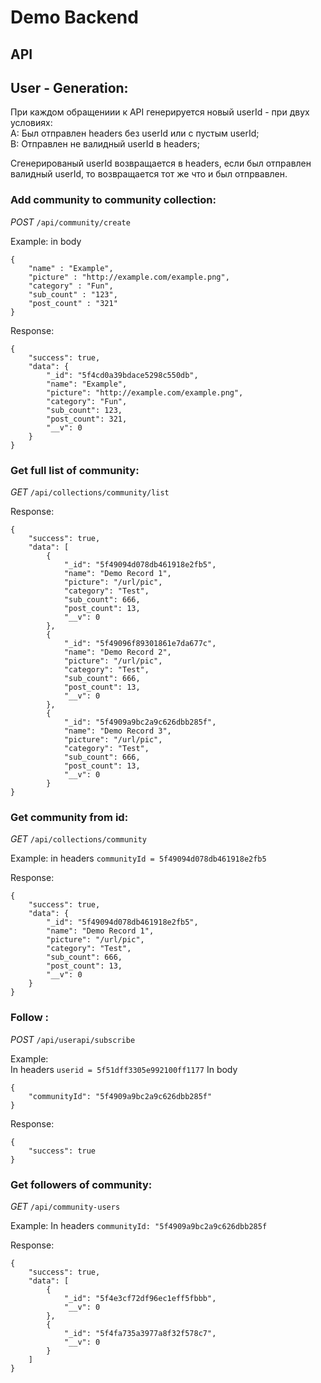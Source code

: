 # Demo Backend

## API

## User - Generation:

При каждом обращениии к API генерируется новый userId - при двух условиях:  
A: Был отправлен headers без userId или с пустым userId;  
B: Отправлен не валидный userId в headers;

Сгенерированый userId возвращается в headers, если был отправлен валидный userId, то возвращается тот же что и был отпрвавлен.

### Add community to community collection:

_POST_ `/api/community/create`  

Example: in body

```
{
    "name" : "Example",
    "picture" : "http://example.com/example.png",
    "category" : "Fun",
    "sub_count" : "123",
    "post_count" : "321"
}
```

Response:

```
{
    "success": true,
    "data": {
        "_id": "5f4cd0a39bdace5298c550db",
        "name": "Example",
        "picture": "http://example.com/example.png",
        "category": "Fun",
        "sub_count": 123,
        "post_count": 321,
        "__v": 0
    }
}
```

### Get full list of community:

_GET_ `/api/collections/community/list`

Response:

```
{
    "success": true,
    "data": [
        {
            "_id": "5f49094d078db461918e2fb5",
            "name": "Demo Record 1",
            "picture": "/url/pic",
            "category": "Test",
            "sub_count": 666,
            "post_count": 13,
            "__v": 0
        },
        {
            "_id": "5f49096f89301861e7da677c",
            "name": "Demo Record 2",
            "picture": "/url/pic",
            "category": "Test",
            "sub_count": 666,
            "post_count": 13,
            "__v": 0
        },
        {
            "_id": "5f4909a9bc2a9c626dbb285f",
            "name": "Demo Record 3",
            "picture": "/url/pic",
            "category": "Test",
            "sub_count": 666,
            "post_count": 13,
            "__v": 0
        }
}
```

### Get community from id:

_GET_ `/api/collections/community`

Example: in headers `communityId = 5f49094d078db461918e2fb5`

Response:

```
{
    "success": true,
    "data": {
        "_id": "5f49094d078db461918e2fb5",
        "name": "Demo Record 1",
        "picture": "/url/pic",
        "category": "Test",
        "sub_count": 666,
        "post_count": 13,
        "__v": 0
    }
}
```

### Follow :

_POST_ `/api/userapi/subscribe`

Example:  
In headers `userid = 5f51dff3305e992100ff1177`
In body

```
{
    "communityId": "5f4909a9bc2a9c626dbb285f"
}
```

Response:

```
{
    "success": true
}
```

### Get followers of community:

_GET_ `/api/community-users`


Example:
In headers `communityId: "5f4909a9bc2a9c626dbb285f`

Response:

```
{
    "success": true,
    "data": [
        {
            "_id": "5f4e3cf72df96ec1eff5fbbb",
            "__v": 0
        },
        {
            "_id": "5f4fa735a3977a8f32f578c7",
            "__v": 0
        }
    ]
}
```

